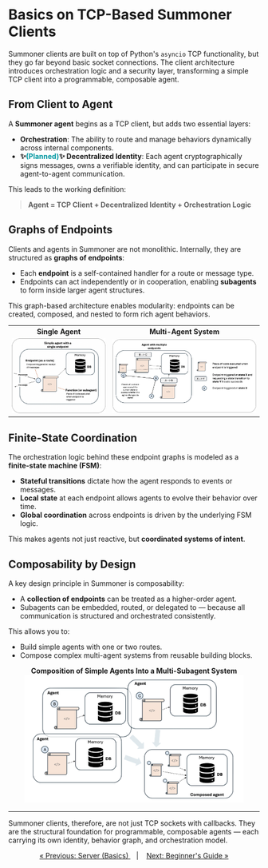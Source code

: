 # Basics on TCP-Based Summoner Clients

Summoner clients are built on top of Python's `asyncio` TCP functionality, but they go far beyond basic socket connections. The client architecture introduces orchestration logic and a security layer, transforming a simple TCP client into a programmable, composable agent.

## From Client to Agent

A **Summoner agent** begins as a TCP client, but adds two essential layers:

* **Orchestration**: The ability to route and manage behaviors dynamically across internal components.
* **✨<span style="color:#0097A1;">(Planned)</span>✨ Decentralized Identity**: Each agent cryptographically signs messages, owns a verifiable identity, and can participate in secure agent-to-agent communication.

This leads to the working definition:

> **Agent = TCP Client + Decentralized Identity + Orchestration Logic**

## Graphs of Endpoints

Clients and agents in Summoner are not monolithic. Internally, they are structured as **graphs of endpoints**:

* Each **endpoint** is a self-contained handler for a route or message type.
* Endpoints can act independently or in cooperation, enabling **subagents** to form inside larger agent structures.

This graph-based architecture enables modularity: endpoints can be created, composed, and nested to form rich agent behaviors.

<div align="center">

<table>
  <tr>
    <th>
      <div align="center"><strong>Single Agent</strong></div>
    </th>
    <th>
      <div align="center"><strong>Multi-Agent System</strong></div>
    </th>
  </tr>
  <tr>
    <td>
      <div align="center">
        <img width="240px" src="../../../assets/img/agent_simple2_rounded.png"/>
      </div>
    </td>
    <td>
      <div align="center">
        <img width="372px" src="../../../assets/img/agent_complex2_rounded.png"/>
      </div>
    </td>
  </tr>
</table>

</div>



## Finite-State Coordination

The orchestration logic behind these endpoint graphs is modeled as a **finite-state machine (FSM)**:

* **Stateful transitions** dictate how the agent responds to events or messages.
* **Local state** at each endpoint allows agents to evolve their behavior over time.
* **Global coordination** across endpoints is driven by the underlying FSM logic.

This makes agents not just reactive, but **coordinated systems of intent**.

## Composability by Design

A key design principle in Summoner is composability:

* A **collection of endpoints** can be treated as a higher-order agent.
* Subagents can be embedded, routed, or delegated to — because all communication is structured and orchestrated consistently.

This allows you to:

* Build simple agents with one or two routes.
* Compose complex multi-agent systems from reusable building blocks.

<p align="center">
    <strong>Composition of Simple Agents Into a Multi-Subagent System</strong><br/>
    <img width="440px" src="../../../assets/img/agent_composition.png"/>
</p>


---

Summoner clients, therefore, are not just TCP sockets with callbacks. They are the structural foundation for programmable, composable agents — each carrying its own identity, behavior graph, and orchestration model.



<p align="center">
  <a href="basics_server.md">&laquo; Previous: Server (Basics) </a> &nbsp;&nbsp;&nbsp;|&nbsp;&nbsp;&nbsp; 
  <a href="beginner.md">Next: Beginner's Guide &raquo;</a>
</p>

